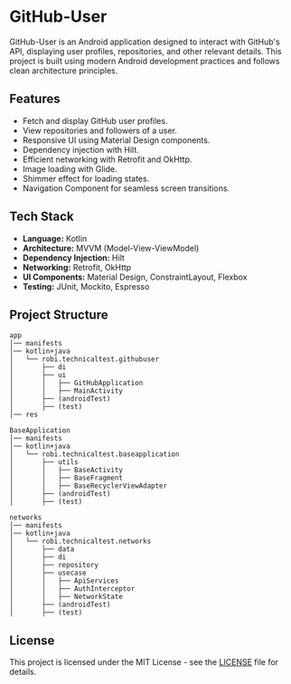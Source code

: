 # GitHub-User

GitHub-User is an Android application designed to interact with GitHub's API, displaying user profiles, repositories, and other relevant details. This project is built using modern Android development practices and follows clean architecture principles.

## Features
- Fetch and display GitHub user profiles.
- View repositories and followers of a user.
- Responsive UI using Material Design components.
- Dependency injection with Hilt.
- Efficient networking with Retrofit and OkHttp.
- Image loading with Glide.
- Shimmer effect for loading states.
- Navigation Component for seamless screen transitions.

## Tech Stack
- **Language:** Kotlin
- **Architecture:** MVVM (Model-View-ViewModel)
- **Dependency Injection:** Hilt
- **Networking:** Retrofit, OkHttp
- **UI Components:** Material Design, ConstraintLayout, Flexbox
- **Testing:** JUnit, Mockito, Espresso

## Project Structure
```
app
│── manifests
│── kotlin+java
│   └── robi.technicaltest.githubuser
│       ├── di
│       ├── ui
│       │   ├── GitHubApplication
│       │   ├── MainActivity
│       ├── (androidTest)
│       ├── (test)
│── res

BaseApplication
│── manifests
│── kotlin+java
│   └── robi.technicaltest.baseapplication
│       ├── utils
│       │   ├── BaseActivity
│       │   ├── BaseFragment
│       │   ├── BaseRecyclerViewAdapter
│       ├── (androidTest)
│       ├── (test)

networks
│── manifests
│── kotlin+java
│   └── robi.technicaltest.networks
│       ├── data
│       ├── di
│       ├── repository
│       ├── usecase
│       │   ├── ApiServices
│       │   ├── AuthInterceptor
│       │   ├── NetworkState
│       ├── (androidTest)
│       ├── (test)
```

## License
This project is licensed under the MIT License - see the [LICENSE](LICENSE) file for details.


